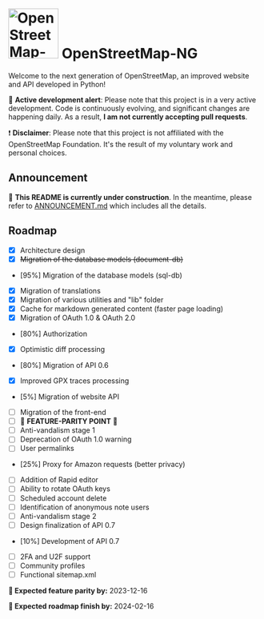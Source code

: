 # <img src="https://files.monicz.dev/osm/openstreetmap-ng.webp" alt="OpenStreetMap-NG logo" height="100px"> OpenStreetMap-NG

Welcome to the next generation of OpenStreetMap, an improved website and API developed in Python!

🚧 **Active development alert**: Please note that this project is in a very active development. Code is continuously evolving, and significant changes are happening daily. As a result, **I am not currently accepting pull requests**.

❗ **Disclaimer**: Please note that this project is not affiliated with the OpenStreetMap Foundation. It's the result of my voluntary work and personal choices.

## Announcement

🚧 **This README is currently under construction**. In the meantime, please refer to [ANNOUNCEMENT.md](https://github.com/Zaczero/openstreetmap-ng/blob/main/ANNOUNCEMENT.md) which includes all the details.

## Roadmap

- [x] Architecture design
- [x] ~~Migration of the database models (document-db)~~
- [95%] Migration of the database models (sql-db)
- [x] Migration of translations
- [x] Migration of various utilities and "lib" folder
- [x] Cache for markdown generated content (faster page loading)
- [x] Migration of OAuth 1.0 & OAuth 2.0
- [80%] Authorization
- [x] Optimistic diff processing
- [80%] Migration of API 0.6
- [x] Improved GPX traces processing
- [5%] Migration of website API
- [ ] Migration of the front-end
- [ ] 🎉 **FEATURE-PARITY POINT** 🎉
- [ ] Anti-vandalism stage 1
- [ ] Deprecation of OAuth 1.0 warning
- [ ] User permalinks
- [25%] Proxy for Amazon requests (better privacy)
- [ ] Addition of Rapid editor
- [ ] Ability to rotate OAuth keys
- [ ] Scheduled account delete
- [ ] Identification of anonymous note users
- [ ] Anti-vandalism stage 2
- [ ] Design finalization of API 0.7
- [10%] Development of API 0.7
- [ ] 2FA and U2F support
- [ ] Community profiles
- [ ] Functional sitemap.xml

**📅 Expected feature parity by:** 2023-12-16

**📅 Expected roadmap finish by:** 2024-02-16
